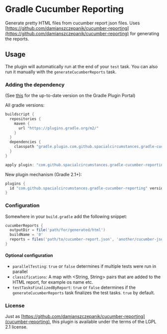 # Gradle Cucumber Reporting
Generate pretty HTML files from cucumber report json files.
Uses [https://github.com/damianszczepanik/cucumber-reporting](https://github.com/damianszczepanik/cucumber-reporting) for generating the reports.

## Usage

The plugin will automatically run at the end of your `test` task. You can also run it manually with the `generateCucumberReports` task.

### Adding the dependency

(See [this](https://plugins.gradle.org/plugin/com.github.spacialcircumstances.gradle-cucumber-reporting) for the up-to-date version on the Gradle Plugin Portal)

All gradle versions:
```gradle
buildscript {
  repositories {
    maven {
      url "https://plugins.gradle.org/m2/"
    }
  }
  dependencies {
    classpath "gradle.plugin.com.github.spacialcircumstances.gradle-cucumber-reporting:gradle-cucumber-reporting:0.0.16"
  }
}

apply plugin: "com.github.spacialcircumstances.gradle-cucumber-reporting"
```

New plugin mechanism (Gradle 2.1+):
```gradle
plugins {
  id "com.github.spacialcircumstances.gradle-cucumber-reporting" version "0.0.16"
}
```

### Configuration

Somewhere in your `build.gradle` add the following snippet:

```gradle
cucumberReports {
  outputDir = file('path/for/generated/html')
  buildName = '0'
  reports = files('path/to/cucumber-report.json', 'another/cucumber-json.json')
}
```

#### Optional configuration

- `parallelTesting`: `true` or `false` determines if multiple tests were run in parallel
- `classifications`: A map with <String, String> pairs that are added to the HTML report, for example os name etc.
- `testTasksFinalizedByReport`: `true` or `false` determines if the `generateCucumberReports` task finalizes the test tasks. `true` by default.

### License

Just as [https://github.com/damianszczepanik/cucumber-reporting](cucumber-reporting), this plugin is available under the terms of the LGPL 2.1 license.
